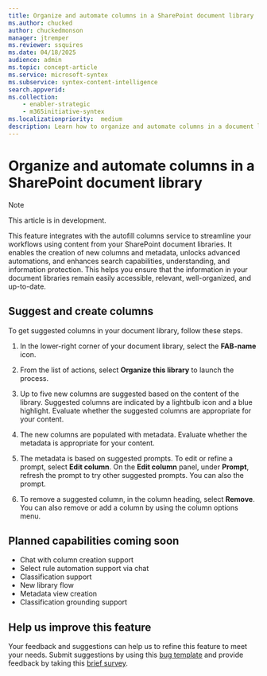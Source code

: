```yaml
---
title: Organize and automate columns in a SharePoint document library
ms.author: chucked
author: chuckedmonson
manager: jtremper
ms.reviewer: ssquires
ms.date: 04/18/2025
audience: admin
ms.topic: concept-article
ms.service: microsoft-syntex
ms.subservice: syntex-content-intelligence
search.appverid: 
ms.collection: 
    - enabler-strategic
    - m365initiative-syntex
ms.localizationpriority:  medium
description: Learn how to organize and automate columns in a document library in SharePoint.
---
```


# Organize and automate columns in a SharePoint document library

> [!NOTE]
> This article is in development.

<!---
Having useful columns and metadata in SharePoint document libraries enhances searchability, organization, and automation. It allows users to quickly find documents, group and filter files dynamically, and trigger workflows based on specific attributes. Additionally, it improves content discoverability and user experience by providing structured information and enabling efficient management of document libraries.
--->

This feature integrates with the autofill columns service to streamline your workflows using content from your SharePoint document libraries. It enables the creation of new columns and metadata, unlocks advanced automations, and enhances search capabilities, understanding, and information protection. This helps you ensure that the information in your document libraries remain easily accessible, relevant, well-organized, and up-to-date.

## Suggest and create columns

To get suggested columns in your document library, follow these steps.

1. In the lower-right corner of your document library, select the **FAB-name** icon.

2. From the list of actions, select **Organize this library** to launch the process.

3. Up to five new columns are suggested based on the content of the library. Suggested columns are indicated by a lightbulb icon and a blue highlight. Evaluate whether the suggested columns are appropriate for your content.

4. The new columns are populated with metadata. Evaluate whether the metadata is appropriate for your content.

5. The metadata is based on suggested prompts. To edit or refine a prompt, select **Edit column**. On the **Edit column** panel, under **Prompt**, refresh the prompt to try other suggested prompts. You can also the prompt.

6. To remove a suggested column, in the column heading, select **Remove**. You can also remove or add a column by using the column options menu.

## Planned capabilities coming soon

- Chat with column creation support​
- Select rule automation support via chat​
- Classification support
- New library flow​
- Metadata view creation​
- Classification grounding support

## Help us improve this feature

Your feedback and suggestions can help us to refine this feature to meet your needs. Submit suggestions by using this [bug template](https://onedrive.visualstudio.com/ODSP%20Product%20Experiences/_workitems/create/Bug?templateId=c70796a2-07d9-4045-9ae7-57b0a493a290&ownerId=e1686dd0-4520-4f7f-9947-34d07bf00b0a) and provide feedback by taking this [brief survey](https://forms.office.com/Pages/DesignPageV2.aspx?subpage=design&token=bc020eefeadd43cfb107a4e3443594b1&id=v4j5cvGGr0GRqy180BHbR_PzshIK4BNFl0DNg2VJeqVUMjZWOTZYN0lUNU45SlVFWlNCUjBYR0E2Mi4u).